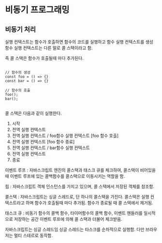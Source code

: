 # 비동기 프로그래밍

## 비동기 처리

실행 컨텍스트는 함수가 호출하면 함수의 코드를 실행하고 함수 실행 컨텍스트를 생성<br>
함수 실행 컨텍스트는 다른 말로 콜 스택이라고 함.<br>

즉 콜 스택은 함수가 호출될때 마다 추가된다.<br>

<pre>
<code>
// 함수의 생성
const foo = () => {}
const bar = () => {}

// 함수의 호출
foo();
bar();
</code>
</pre>

콜 스택은 다음과 같이 실행한다.<br>

1. 시작
2. 전역 실행 컨텍스트
3. 전역 실행 컨텍스트 / foo함수 실행 컨텍스트 [foo 함수 호출]
4. 전역 실행 컨텍스트 [foo 함수 종료]
5. 전역 실행 컨텍스트 / bar함수 실행 컨텍스트
6. 전역 실행 컨텍스트
7. 종료

이벤트 루프 : 자바스크립트 엔진의 콜스택과 태스크 큐를 체크하여, 콜스택이 비어있을 때 이벤트 루프에 있는 콜백함수를 콜스택으로 이동시키는 역할을 함.

힙 : 자바스크립트 객체 인스턴스를 가지고 있으며, 콜 스택에서 저장된 객체를 참조함.

콜스택 : 자바스크립트는 싱글 스레드로, 단 하나의 콜스택을 가진다.
콜스택은 실행 컨텍스트라고 하며 함수가 호출될때 마다 추가됨. 함수가 종료될 때 콜 스택에서 제거됨.

태스크 큐 : 비동기 함수의 콜백 함수, 타이머함수의 콜백 함수, 이벤트 헨들러를 일시적으로 저장하는 공간
이벤트 루프에 의해 콜 스택과 더불어 체크받음.

자바스크립트는 싱글 스레드임 싱글 스레드는 타스크를 순차적으로 실행함. 다만 브라우저는 멀티 스테르로 동작함.


